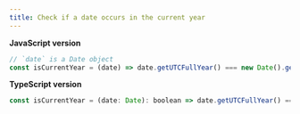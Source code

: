 ```yaml
---
title: Check if a date occurs in the current year
---
```


**JavaScript version**

```js
// `date` is a Date object
const isCurrentYear = (date) => date.getUTCFullYear() === new Date().getUTCFullYear();
```

**TypeScript version**

```js
const isCurrentYear = (date: Date): boolean => date.getUTCFullYear() === new Date().getUTCFullYear();
```
